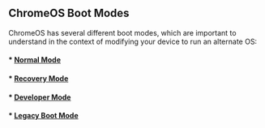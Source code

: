 ## ChromeOS Boot Modes

ChromeOS has several different boot modes, which are important to understand in the context of modifying your device to run an alternate OS:

#### * [Normal Mode](cros-boot-modes/normal.md)

#### * [Recovery Mode](cros-boot-modes/recovery.md)

#### * [Developer Mode](cros-boot-modes/developer.md)

#### * [Legacy Boot Mode](cros-boot-modes/legacy.md)
